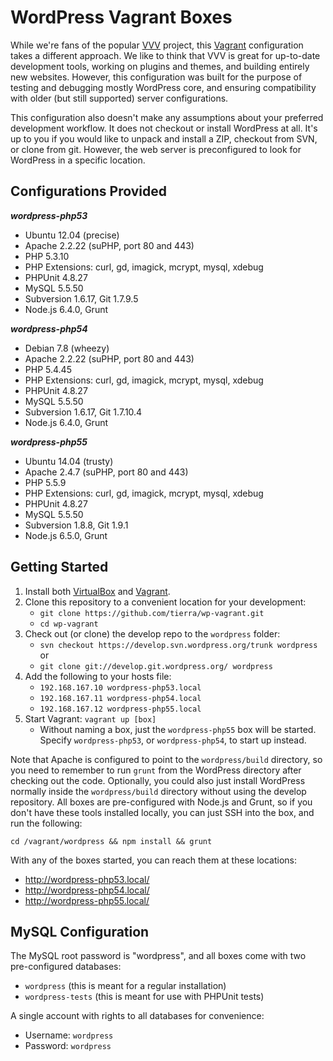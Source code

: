 # WordPress Vagrant Boxes

While we're fans of the popular [VVV](https://github.com/10up/varying-vagrant-vagrants)
project, this [Vagrant](http://vagrantup.com) configuration takes a different approach.
We like to think that VVV is great for up-to-date development tools, working on plugins
and themes, and building entirely new websites. However, this configuration was built
for the purpose of testing and debugging mostly WordPress core, and ensuring
compatibility with older (but still supported) server configurations.

This configuration also doesn't make any assumptions about your preferred development
workflow. It does not checkout or install WordPress at all. It's up to you if you
would like to unpack and install a ZIP, checkout from SVN, or clone from git. However,
the web server is preconfigured to look for WordPress in a specific location.

## Configurations Provided

***wordpress-php53***

* Ubuntu 12.04 (precise)
* Apache 2.2.22 (suPHP, port 80 and 443)
* PHP 5.3.10
* PHP Extensions: curl, gd, imagick, mcrypt, mysql, xdebug
* PHPUnit 4.8.27
* MySQL 5.5.50
* Subversion 1.6.17, Git 1.7.9.5
* Node.js 6.4.0, Grunt

***wordpress-php54***

* Debian 7.8 (wheezy)
* Apache 2.2.22 (suPHP, port 80 and 443)
* PHP 5.4.45
* PHP Extensions: curl, gd, imagick, mcrypt, mysql, xdebug
* PHPUnit 4.8.27
* MySQL 5.5.50
* Subversion 1.6.17, Git 1.7.10.4
* Node.js 6.4.0, Grunt

***wordpress-php55***

* Ubuntu 14.04 (trusty)
* Apache 2.4.7 (suPHP, port 80 and 443)
* PHP 5.5.9
* PHP Extensions: curl, gd, imagick, mcrypt, mysql, xdebug
* PHPUnit 4.8.27
* MySQL 5.5.50
* Subversion 1.8.8, Git 1.9.1
* Node.js 6.5.0, Grunt

## Getting Started

1. Install both [VirtualBox](https://www.virtualbox.org/) and
   [Vagrant](http://www.vagrantup.com/).
2. Clone this repository to a convenient location for your development:
    * `git clone https://github.com/tierra/wp-vagrant.git`
    * `cd wp-vagrant`
3. Check out (or clone) the develop repo to the `wordpress` folder:
    * `svn checkout https://develop.svn.wordpress.org/trunk wordpress` or
    * `git clone git://develop.git.wordpress.org/ wordpress`
4. Add the following to your hosts file:
    * `192.168.167.10 wordpress-php53.local`
    * `192.168.167.11 wordpress-php54.local`
    * `192.168.167.12 wordpress-php55.local`
5. Start Vagrant: `vagrant up [box]`
    * Without naming a box, just the `wordpress-php55` box will be started.
      Specify `wordpress-php53`, or `wordpress-php54`, to start up instead.

Note that Apache is configured to point to the `wordpress/build` directory,
so you need to remember to run `grunt` from the WordPress directory after
checking out the code. Optionally, you could also just install WordPress
normally inside the `wordpress/build` directory without using the develop
repository. All boxes are pre-configured with Node.js and Grunt, so if you
don't have these tools installed locally, you can just SSH into the box, and
run the following:

```
cd /vagrant/wordpress && npm install && grunt
```

With any of the boxes started, you can reach them at these locations:

* http://wordpress-php53.local/
* http://wordpress-php54.local/
* http://wordpress-php55.local/

## MySQL Configuration

The MySQL root password is "wordpress", and all boxes
come with two pre-configured databases:

* `wordpress` (this is meant for a regular installation)
* `wordpress-tests` (this is meant for use with PHPUnit tests)

A single account with rights to all databases for convenience:

* Username: `wordpress`
* Password: `wordpress`
